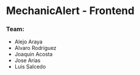 # MechanicAlert - Frontend

### Team:

- Alejo Araya
- Alvaro Rodriguez
- Joaquin Acosta
- Jose Arias
- Luis Salcedo
